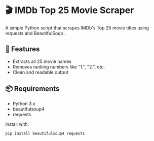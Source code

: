 # 🎬 IMDb Top 25 Movie Scraper

A simple Python script that scrapes IMDb's Top 25 movie titles using requests and BeautifulSoup .

## 🚀 Features
- Extracts all 25 movie names
- Removes ranking numbers like "1.", "2.", etc.
- Clean and readable output

## 📦 Requirements
- Python 3.x
- beautifulsoup4
- requests

Install with:
```bash
pip install beautifulsoup4 requests
